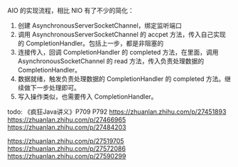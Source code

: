 
AIO 的实现流程，相比 NIO 有了不少的简化：
1. 创建 AsynchronousServerSocketChannel，绑定监听端口
1. 调用 AsynchronousServerSocketChannel 的 accpet 方法，传入自己实现的 CompletionHandler。包括上一步，都是非阻塞的
1. 连接传入，回调 CompletionHandler 的 completed 方法，在里面，调用 AsynchronousSocketChannel 的 read 方法，传入负责处理数据的 CompletionHandler。
1. 数据就绪，触发负责处理数据的 CompletionHandler 的 completed 方法。继续做下一步处理即可。
1. 写入操作类似，也需要传入 CompletionHandler。



todo:
《疯狂Java讲义》P709 P792
https://zhuanlan.zhihu.com/p/27451893
https://zhuanlan.zhihu.com/p/27466965
https://zhuanlan.zhihu.com/p/27484203

https://zhuanlan.zhihu.com/p/27519705
https://zhuanlan.zhihu.com/p/27572086
https://zhuanlan.zhihu.com/p/27590299
